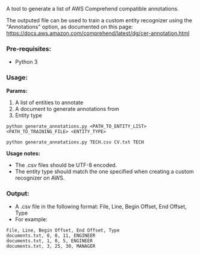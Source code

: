 A tool to generate a list of AWS Comprehend compatible annotations. 

The outputed file can be used to train a custom entity recognizer using the "Annotations" option, as documented on this page: https://docs.aws.amazon.com/comprehend/latest/dg/cer-annotation.html

### Pre-requisites:
- Python 3

### Usage:

**Params:**

1. A list of entities to annotate
2. A document to generate annotations from
3. Entity type

`python generate_annotations.py <PATH_TO_ENTITY_LIST> <PATH_TO_TRAINING_FILE> <ENTITY_TYPE>`

`python generate_annotations.py TECH.csv CV.txt TECH`

**Usage notes:**
- The .csv files should be UTF-8 encoded.
- The entity type should match the one specified when creating a custom recognizer on AWS.

### Output:
- A .csv file in the following format: File, Line, Begin Offset, End Offset, Type
- For example: 

```
File, Line, Begin Offset, End Offset, Type
documents.txt, 0, 0, 11, ENGINEER
documents.txt, 1, 0, 5, ENGINEER
documents.txt, 3, 25, 30, MANAGER
```
